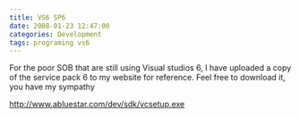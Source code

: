 ```yaml
---
title: VS6 SP6 
date: 2008-01-23 12:47:00
categories: Development
tags: programing vs6
---
```

For the poor SOB that are still using Visual studios 6, I have uploaded a copy of the service pack 6 to my website for reference.
Feel free to download it, you have my sympathy

<a href="http://www.abluestar.com/dev/sdk/vcsetup.exe">http://www.abluestar.com/dev/sdk/vcsetup.exe</a>
